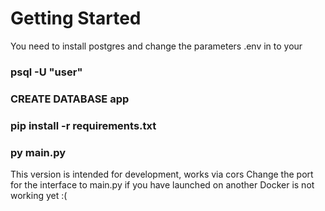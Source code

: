 # Getting Started

You need to install postgres and change the parameters .env in to your

### psql -U "user"
### CREATE DATABASE app

### pip install -r requirements.txt
### py main.py

This version is intended for development, works via cors
Сhange the port for the interface to main.py if you have launched on another
Docker is not working yet :(